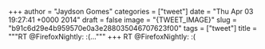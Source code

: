 
+++
author = "Jaydson Gomes"
categories = ["tweet"]
date = "Thu Apr 03 19:27:41 +0000 2014"
draft = false
image = "{TWEET_IMAGE}"
slug = "b91c6d29e4b959570e0a3e288035046707623f00"
tags = ["tweet"]
title = """RT @FirefoxNightly: :(..."""
+++
RT @FirefoxNightly: :(
